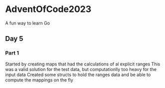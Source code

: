 # AdventOfCode2023
A fun way to learn Go


## Day 5
### Part 1
Started by creating maps that had the calculations of al explicit ranges
This was a valid solution for the test data, but computationlly too heavy for the input data
Created some structs to hold the ranges data and be able to compute the mappings on the fly